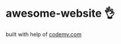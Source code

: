 # awesome-website :ok_hand:                                                                                                                                                                                                               
built with help of <a href="http://johnelder.com/">codemy.com</a>
